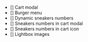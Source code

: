 - [] Cart modal
- [] Burger menu
- [] Dynamic sneakers numbers
- [] Sneakers numbers in cart modal
- [] Sneakers numbers in cart icon
- [] Lightbox images
